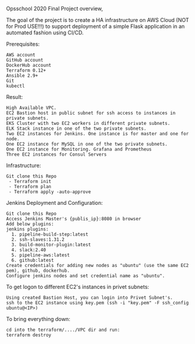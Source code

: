   
Opsschool 2020 Final Project overview,

The goal of the project is to create a HA infrastructure on AWS Cloud (NOT for Prod USE!!!) to support deployment of a simple Flask application in an automated fashion using CI/CD.

Prerequisites:

    AWS account
    GitHub account
    DockerHub account
    Terraform 0.12+
    Ansible 2.9+
    Git
    kubectl

Result:
    
    High Available VPC.
    EC2 Bastion host in public subnet for ssh access to instances in private subnets.
    EKS Cluster with two EC2 workers in different private subnets.
    ELK Stack instance in one of the two private subnets.
    Two EC2 instances for Jenkins. One instance is for master and one for node.
    One EC2 instance for MySQL in one of the two private subnets.
    One EC2 instance for Monitoring. Grafana and Prometheus
    Three EC2 instances for Consul Servers
    
Infrastructure:

    Git clone this Repo
     - Terraform init
     - Terraform plan
     - Terraform apply -auto-approve
     
Jenkins Deployment and Configuration:

    Git clone this Repo
    Access Jenkins Master's {publis_ip}:8080 in browser
    Add below plugins:
    jenkins plugins:
      1. pipeline-build-step:latest
      2. ssh-slaves:1.31.2
      3. build-monitor-plugin:latest
      4. slack:2.40
      5. pipeline-aws:latest
      6. github:latest
    Create credentials for adding new nodes as "ubuntu" (use the same EC2 pem), github, dockerhub.
    Configure jenkins nodes and set credential name as "ubuntu".

To get logon to different EC2's instances in privet subnets:

    Using created Bastion Host, you can login into Privet Subnet's.
    ssh to the EC2 instance using key.pem (ssh -i "key.pem" -F ssh_config ubuntu@<IP>)

To bring everything down:

    cd into the terraform/..../VPC dir and run:
    terraform destroy
    
    

